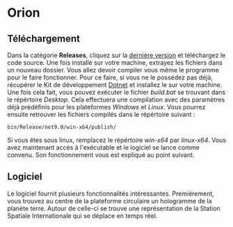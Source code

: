 # Orion
## Téléchargement
Dans la catégorie **Releases**, cliquez sur la [dernière version](https://git.s2.rpn.ch/ComtesseE1/orion/-/releases/beta-0.0.0) et téléchargez le code source. Une fois installé sur votre machine, extrayez les fichiers dans un nouveau dossier. Vous allez devoir compiler vous même le programme pour le faire fonctionner. Pour ce faire, si vous ne le possédez pas déjà, récupérer le Kit de développement [Dotnet](https://dotnet.microsoft.com/en-us/download) et installez le sur votre machine. Une fois cela fait, vous pouvez exécuter le fichier *build.bat* se trouvant dans le répértoire *Desktop*. Cela effectuera une compilation avec des paramètres déjà prédéfinis pour les plateformes *Windows* et *Linux*. Vous pourrez ensuite retrouver les fichiers compilés dans le répértoire suivant : 
````
bin/Release/net9.0/win-x64/publish/
````
Si vous êtes sous linux, remplacez le répértoire *win-x64* par *linux-x64*. Vous avez maintenant accès à l'exécutable et le logiciel se lance comme convenu. Son fonctionnement vous est expliqué au point suivant.
## Logiciel
Le logiciel fournit plusieurs fonctionnalités intéressantes. Premièrement, vous trouvez au centre de la plateforme circulaire un hologramme de la planète terre. Autour de celle-ci se trouve une représentation de la Station Spatiale Internationale qui se déplace en temps réel. 